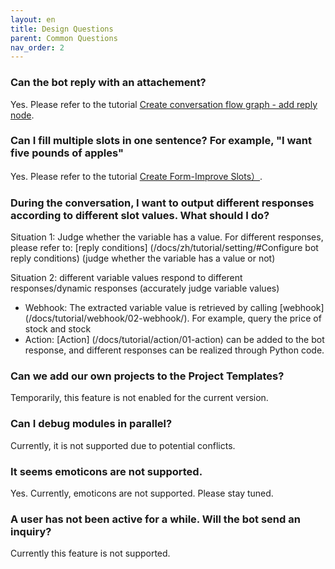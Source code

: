 ```yaml
---
layout: en
title: Design Questions
parent: Common Questions
nav_order: 2
---
```

<!---
### How do I get the URL when I customize the webhook?

Please refer to the tutorial[webhook](/docs/tutorial/webhook/01-webhook/)

### How to create consecutive multiple responses?

Please refer to the tutorial[Create conversation flow graph - add reply node](/docs/tutorial/flow/01-create-flow/#add-reply-node)

### Do not know the function of intents template

Please refer to the tutorial[Create Intent List](/docs/tutorial/node-template/user-global/)

### Does the initial node of the flow chart have a user option by default?

Please refer to the tutorial[Dialog Flow Graph Settings](/docs/tutorial/setting/)

### Add a node and then delete it. Is there an undo function?

Please refer to the tutorial[Undo/Redo](/docs/tutorial/setting/)

-->
### Can the bot reply with an attachement?
Yes. Please refer to the tutorial [Create conversation flow graph - add reply node](/docs/tutorial/flow/01-create-flow/).

### Can I fill multiple slots in one sentence? For example, "I want five pounds of apples"
Yes. Please refer to the tutorial [Create Form-Improve Slots）](/docs/tutorial/flow/01-create-flow/). 

### During the conversation, I want to output different responses according to different slot values. What should I do?
Situation 1: Judge whether the variable has a value. For different responses, please refer to: [reply conditions] (/docs/zh/tutorial/setting/#Configure bot reply conditions) (judge whether the variable has a value or not)

Situation 2: different variable values respond to different responses/dynamic responses (accurately judge variable values)

- Webhook: The extracted variable value is retrieved by calling [webhook] (/docs/tutorial/webhook/02-webhook/). For example, query the price of stock and stock
- Action: [Action] (/docs/tutorial/action/01-action) can be added to the bot response, and different responses can be realized through Python code.

### Can we add our own projects to the Project Templates?
Temporarily, this feature is not enabled for the current version. 

<!---
### ### Can the node convert the type?

Currently, only user input can be converted to a button,
You can change the "user input method" of the user input node to "click input"

### Shortcut key support: control c/z

You can use control c to quickly copy nodes to the pasteboard, and control z to undo the previous operation

### The node has errors and cannot be saved

If there is an error in a node, click **Save** when editing the node, and an error message will appear. If you want to use a node first, you can click **Close**
--->

### Can I debug modules in parallel?
Currently, it is not supported due to potential conflicts. 

### It seems emoticons are not supported. 
Yes. Currently, emoticons are not supported. Please stay tuned. 

### A user has not been active for a while. Will the bot send an inquiry?
Currently this feature is not supported.  
